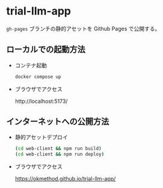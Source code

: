 # trial-llm-app

`gh-pages` ブランチの静的アセットを Github Pages で公開する。

## ローカルでの起動方法

- コンテナ起動

  ```sh
  docker compose up
  ```

- ブラウザでアクセス

  http://localhost:5173/

## インターネットへの公開方法

- 静的アセットデプロイ

  ```sh
  (cd web-client && npm run build)
  (cd web-client && npm run deploy)
  ```

- ブラウザでアクセス

  https://okmethod.github.io/trial-llm-app/
